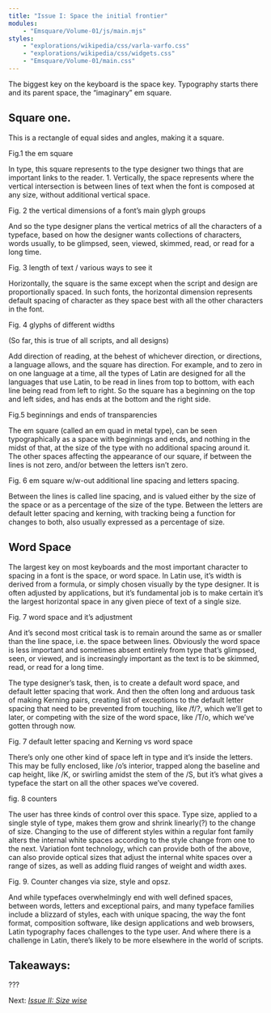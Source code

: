```yaml
---
title: "Issue I: Space the initial frontier"
modules:
    - "Emsquare/Volume-01/js/main.mjs"
styles:
    - "explorations/wikipedia/css/varla-varfo.css"
    - "explorations/wikipedia/css/widgets.css"
    - "Emsquare/Volume-01/main.css"
---
```


The biggest key on the keyboard is the space key. Typography starts there and its parent space, the “imaginary” em square.

## Square one.

This is a rectangle of equal sides and angles, making it a square.

Fig.1 the em square

In type, this square represents to the type designer two things that are important links to the reader. 1. Vertically, the space represents where the vertical intersection is between lines of text when the font is composed at any size, without additional vertical space.

Fig. 2 the vertical dimensions of a font’s main glyph groups

And so the type designer plans the vertical metrics of all the characters of a typeface, based on how the designer wants collections of characters, words usually, to be glimpsed, seen, viewed, skimmed, read, or read for a long time.

Fig. 3 length of text / various ways to see it

Horizontally, the square is the same except when the script and design are proportionally spaced. In such fonts, the horizontal dimension represents default spacing of character as they space best with all the other characters in the font.

Fig. 4 glyphs of different widths

(So far, this is true of all scripts, and all designs)


Add direction of reading, at the behest of whichever direction, or directions, a language allows, and the square has direction. For example, and to zero in on one language at a time, all the types of Latin are designed for all the languages that use Latin, to be read in lines from top to bottom, with each line being read from left to right. So the square has a beginning on the top and left sides, and has ends at the bottom and the right side.

Fig.5 beginnings and ends of transparencies

The em square (called an em quad in metal type), can be seen typographically as a space with beginnings and ends, and nothing in the midst of that, at the size of the type with no additional spacing around it. The other spaces affecting the appearance of our square, if between the lines is not zero, and/or between the letters isn’t zero.

Fig. 6 em square w/w-out additional line spacing and letters spacing.

Between the lines is called line spacing, and is valued either by the size of the space or as a percentage of the size of the type. Between the letters are default letter spacing and kerning, with tracking being a function for changes to both, also usually expressed as a percentage of size.

## Word Space

The largest key on most keyboards and the most important character to spacing in a font is the space, or word space. In Latin use, it’s width is derived from a formula, or simply chosen visually by the type designer. It is often adjusted by applications, but it’s fundamental job is to make certain it’s the largest horizontal space in any given piece of text of a single size.

Fig. 7 word space and it’s adjustment

And it’s second most critical task is to remain around the same as or smaller than the line space, i.e. the space between lines. Obviously the word space is less important and sometimes absent entirely from type that’s glimpsed, seen, or viewed, and is increasingly important as the text is to be skimmed, read, or read for a long time.

The type designer’s task, then, is to create a default word space, and default letter spacing that work. And then the often long and arduous task of making Kerning pairs, creating list of exceptions to the default letter spacing that need to be prevented from touching, like /f/?, which we’ll get to later, or competing with the size of the word space, like /T/o, which we’ve gotten through now.

Fig. 7 default letter spacing and Kerning vs word space

There’s only one other kind of space left in type and it’s inside the letters. This may be fully enclosed, like /o’s interior, trapped along the baseline and cap height, like /K, or swirling amidst the stem of the /S, but it’s what gives a typeface the start on all the other spaces we’ve covered.

fig. 8 counters

The user has three kinds of control over this space. Type size, applied to a single style of type, makes them grow and shrink linearly(?) to the change of size. Changing to the use of different styles within a regular font family alters the internal white spaces according to the style change from one to the next. Variation font technology, which can provide both of the above, can also provide optical sizes that adjust the internal white spaces over a range of sizes, as well as adding fluid ranges of weight and width axes.

Fig. 9. Counter changes via size, style and opsz.

And while typefaces overwhelmingly end with well defined spaces, between words, letters and exceptional pairs, and many typeface families include a blizzard of styles, each with unique spacing, the way the font format, composition software, like design applications and web browsers, Latin typography faces challenges to the type user. And where there is a challenge in Latin, there’s likely to be more elsewhere in the world of scripts.

## Takeaways:

???

Next: [*Issue II: Size wise*](../Issue-02/Main-Article.html)

